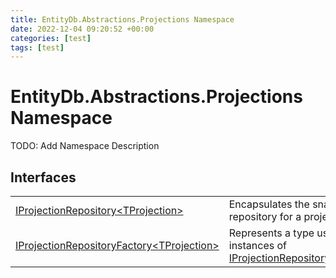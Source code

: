 ```yaml
---
title: EntityDb.Abstractions.Projections Namespace
date: 2022-12-04 09:20:52 +00:00
categories: [test]
tags: [test]
---
```


# EntityDb.Abstractions.Projections Namespace

TODO: Add Namespace Description

## Interfaces
<table><tr><td><!--/posts/dotnet-entitydb-abstractions-projections-iprojectionrepository`1--><a href='#'>IProjectionRepository&lt;TProjection&gt;</a></td><td>
Encapsulates the snapshot repository for a projection.
</td></tr><tr><td><!--/posts/dotnet-entitydb-abstractions-projections-iprojectionrepositoryfactory`1--><a href='#'>IProjectionRepositoryFactory&lt;TProjection&gt;</a></td><td>
Represents a type used to create instances of <!--/posts/dotnet-entitydb-abstractions-projections-iprojectionrepository`1--><a href='#'>IProjectionRepository&lt;TProjection&gt;</a></td></tr></table>
